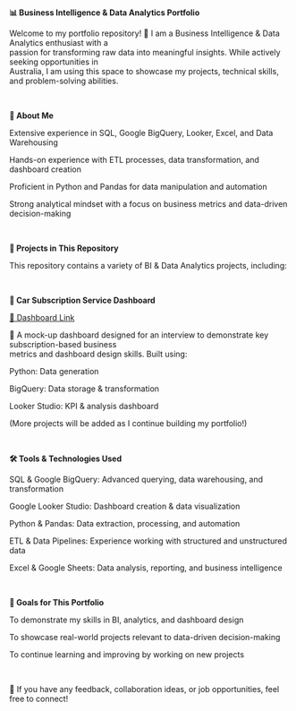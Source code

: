 **📊 Business Intelligence & Data Analytics Portfolio**

Welcome to my portfolio repository! 👋 I am a Business Intelligence & Data Analytics enthusiast with a <br>passion for transforming raw data into meaningful insights. While actively seeking opportunities in <br>Australia, I am using this space to showcase my projects, technical skills, and problem-solving abilities.

<br>

**🚀 About Me**

Extensive experience in SQL, Google BigQuery, Looker, Excel, and Data Warehousing

Hands-on experience with ETL processes, data transformation, and dashboard creation

Proficient in Python and Pandas for data manipulation and automation

Strong analytical mindset with a focus on business metrics and data-driven decision-making

<br>

**📂 Projects in This Repository**

This repository contains a variety of BI & Data Analytics projects, including:

<br>

**🚗 Car Subscription Service Dashboard**

[🔗 Dashboard Link](https://lookerstudio.google.com/reporting/c05cc1e8-e857-4adf-904e-38214b20ce79)

📌 A mock-up dashboard designed for an interview to demonstrate key subscription-based business <br>metrics and dashboard design skills. Built using:

Python: Data generation

BigQuery: Data storage & transformation

Looker Studio: KPI & analysis dashboard

(More projects will be added as I continue building my portfolio!)

<br>

**🛠️ Tools & Technologies Used**

SQL & Google BigQuery: Advanced querying, data warehousing, and transformation

Google Looker Studio: Dashboard creation & data visualization

Python & Pandas: Data extraction, processing, and automation

ETL & Data Pipelines: Experience working with structured and unstructured data

Excel & Google Sheets: Data analysis, reporting, and business intelligence

<br>

**🎯 Goals for This Portfolio**

To demonstrate my skills in BI, analytics, and dashboard design

To showcase real-world projects relevant to data-driven decision-making

To continue learning and improving by working on new projects

<br>

📩 If you have any feedback, collaboration ideas, or job opportunities, feel free to connect!

